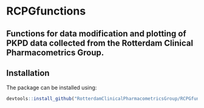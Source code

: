 # RCPGfunctions 
## Functions for data modification and plotting of PKPD data collected from the Rotterdam Clinical Pharmacometrics Group.


## Installation

The package can be installed using:

```R
devtools::install_github("RotterdamClinicalPharmacometricsGroup/RCPGfunctions") 
```
